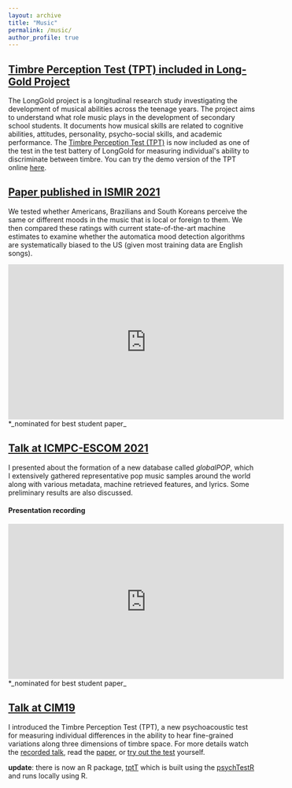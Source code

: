 ```yaml
---
layout: archive
title: "Music"
permalink: /music/
author_profile: true
---
```

## [Timbre Perception Test (TPT) included in Long-Gold Project](https://longgold.org/)
The LongGold project is a longitudinal research study investigating the development of musical abilities across the teenage years. 
The project aims to understand what role music plays in the development of secondary school students. 
It documents how musical skills are related to cognitive abilities, attitudes, personality, psycho-social skills, and academic performance. 
The [Timbre Perception Test (TPT)](https://link.springer.com/article/10.3758/s13414-020-02058-3) is now included as one of
the test in the test battery of LongGold for measuring individual's ability to discriminate between timbre.
You can try the demo version of the TPT online [here](https://shiny.gold-msi.org/longgold_demo/?test=TPT).

## [Paper published in ISMIR 2021](https://zenodo.org/record/5625680#.Yczt3BNKjys)
We tested whether Americans, Brazilians and South Koreans perceive the same or
different moods in the music that is local or foreign to them. We then compared
these ratings with current state-of-the-art machine estimates to examine whether
the automatica mood detection algorithms are systematically biased to the US 
(given most training data are English songs).

<iframe width="560" height="315" src="https://www.youtube.com/embed/SvYicYEYh3M" title="YouTube video player" frameborder="0" allow="accelerometer; autoplay; clipboard-write; encrypted-media; gyroscope; picture-in-picture" allowfullscreen></iframe>
*_nominated for best student paper_

## [Talk at ICMPC-ESCOM 2021](https://icmpc2021.sites.sheffield.ac.uk/)
I presented about the formation of a new database called _globalPOP_, 
which I extensively gathered representative pop music samples around the world along
with various metadata, machine retrieved features, and lyrics.
Some preliminary results are also discussed.

#### Presentation recording
<iframe width="560" height="315" src="https://www.youtube.com/embed/TIQkwEj6qF4" title="YouTube video player" frameborder="0" allow="accelerometer; autoplay; clipboard-write; encrypted-media; gyroscope; picture-in-picture" allowfullscreen></iframe>
*_nominated for best student paper_

## [Talk at CIM19](https://sites.google.com/view/cim19/home)
I introduced the Timbre Perception Test (TPT), a new psychoacoustic test for measuring
individual differences in the ability to hear fine-grained variations along
three dimensions of timbre space. For more details watch the [recorded talk](https://www.youtube.com/watch?v=O8m_uocI_gY),
read the [paper](https://link.springer.com/article/10.3758/s13414-020-02058-3),
or [try out the test](https://osf.io/9c8qz/wiki/home/) yourself.

**update**: there is now an R package, [tptT](https://github.com/harin-git/tptR) 
which is built using the [psychTestR](https://github.com/pmcharrison/psychTestR)
and runs locally using R.